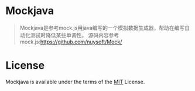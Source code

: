 # Mockjava
> Mockjava是参考mock.js用java编写的一个模拟数据生成器，帮助在编写自动化测试时降低某些单调性。
源码内容参考 mock.js:https://github.com/nuysoft/Mock/

# License
Mockjava is available under the terms of the [MIT](https://github.com/Mr-lin/mockjava/blob/master/LICENSE) License.